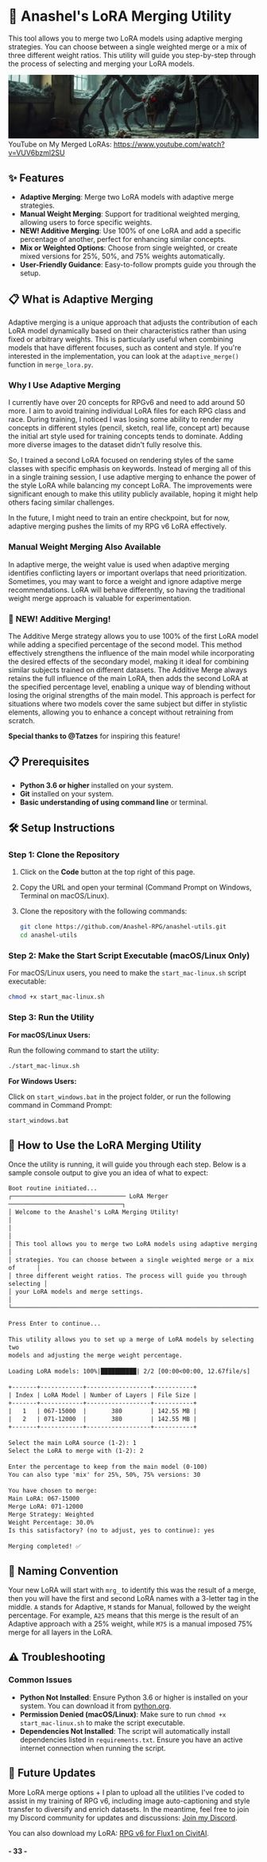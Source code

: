 
# 🎨 Anashel's LoRA Merging Utility

This tool allows you to merge two LoRA models using adaptive merging strategies. You can choose between a single weighted merge or a mix of three different weight ratios. This utility will guide you step-by-step through the process of selecting and merging your LoRA models.

![Anashel's LoRA Merging Utility](readme_images/spider.jpg)
YouTube on My Merged LoRAs: https://www.youtube.com/watch?v=VUV6bzml2SU

## ✨ Features

- **Adaptive Merging**: Merge two LoRA models with adaptive merge strategies.
- **Manual Weight Merging**: Support for traditional weighted merging, allowing users to force specific weights.
- **NEW! Additive Merging**: Use 100% of one LoRA and add a specific percentage of another, perfect for enhancing similar concepts.
- **Mix or Weighted Options**: Choose from single weighted, or create mixed versions for 25%, 50%, and 75% weights automatically.
- **User-Friendly Guidance**: Easy-to-follow prompts guide you through the setup.

## 📋 What is Adaptive Merging

Adaptive merging is a unique approach that adjusts the contribution of each LoRA model dynamically based on their characteristics rather than using fixed or arbitrary weights. This is particularly useful when combining models that have different focuses, such as content and style. If you're interested in the implementation, you can look at the `adaptive_merge()` function in `merge_lora.py`.

### Why I Use Adaptive Merging

I currently have over 20 concepts for RPGv6 and need to add around 50 more. I aim to avoid training individual LoRA files for each RPG class and race. During training, I noticed I was losing some ability to render my concepts in different styles (pencil, sketch, real life, concept art) because the initial art style used for training concepts tends to dominate. Adding more diverse images to the dataset didn't fully resolve this.

So, I trained a second LoRA focused on rendering styles of the same classes with specific emphasis on keywords. Instead of merging all of this in a single training session, I use adaptive merging to enhance the power of the style LoRA while balancing my concept LoRA. The improvements were significant enough to make this utility publicly available, hoping it might help others facing similar challenges.

In the future, I might need to train an entire checkpoint, but for now, adaptive merging pushes the limits of my RPG v6 LoRA effectively.

### Manual Weight Merging Also Available
In adaptive merge, the weight value is used when adaptive merging identifies conflicting layers or important overlaps that need prioritization. Sometimes, you may want to force a weight and ignore adaptive merge recommendations. LoRA will behave differently, so having the traditional weight merge approach is valuable for experimentation.

### 🚨 **NEW! Additive Merging**!  
The Additive Merge strategy allows you to use 100% of the first LoRA model while adding a specified percentage of the second model. This method effectively strengthens the influence of the main model while incorporating the desired effects of the secondary model, making it ideal for combining similar subjects trained on different datasets. The Additive Merge always retains the full influence of the main LoRA, then adds the second LoRA at the specified percentage level, enabling a unique way of blending without losing the original strengths of the main model. This approach is perfect for situations where two models cover the same subject but differ in stylistic elements, allowing you to enhance a concept without retraining from scratch.

**Special thanks to @Tatzes** for inspiring this feature! 

## 📋 Prerequisites

- **Python 3.6 or higher** installed on your system.
- **Git** installed on your system.
- **Basic understanding of using command line** or terminal.

## 🛠️ Setup Instructions

### Step 1: Clone the Repository

1. Click on the **Code** button at the top right of this page.
2. Copy the URL and open your terminal (Command Prompt on Windows, Terminal on macOS/Linux).
3. Clone the repository with the following commands:

   ```bash
   git clone https://github.com/Anashel-RPG/anashel-utils.git
   cd anashel-utils
   ```

### Step 2: Make the Start Script Executable (macOS/Linux Only)

For macOS/Linux users, you need to make the `start_mac-linux.sh` script executable:

```bash
chmod +x start_mac-linux.sh
```

### Step 3: Run the Utility

**For macOS/Linux Users:**

Run the following command to start the utility:

```bash
./start_mac-linux.sh
```

**For Windows Users:**

Click on `start_windows.bat` in the project folder, or run the following command in Command Prompt:

```cmd
start_windows.bat
```

## 📖 How to Use the LoRA Merging Utility

Once the utility is running, it will guide you through each step. Below is a sample console output to give you an idea of what to expect:

```
Boot routine initiated...
┌──────────────────────────────── LoRA Merger ────────────────────────────────┐
│ Welcome to the Anashel's LoRA Merging Utility!                              │
│                                                                             │
│ This tool allows you to merge two LoRA models using adaptive merging        │
│ strategies. You can choose between a single weighted merge or a mix of      │
│ three different weight ratios. The process will guide you through selecting │
│ your LoRA models and merge settings.                                        │
└─────────────────────────────────────────────────────────────────────────────┘

Press Enter to continue...

This utility allows you to set up a merge of LoRA models by selecting two 
models and adjusting the merge weight percentage.

Loading LoRA models: 100%|██████████| 2/2 [00:00<00:00, 12.67file/s]

+-------+------------+------------------+-----------+
| Index | LoRA Model | Number of Layers | File Size |
+-------+------------+------------------+-----------+
|   1   | 067-15000  |       380        | 142.55 MB |
|   2   | 071-12000  |       380        | 142.55 MB |
+-------+------------+------------------+-----------+

Select the main LoRA source (1-2): 1
Select the LoRA to merge with (1-2): 2

Enter the percentage to keep from the main model (0-100)
You can also type 'mix' for 25%, 50%, 75% versions: 30

You have chosen to merge:
Main LoRA: 067-15000
Merge LoRA: 071-12000
Merge Strategy: Weighted
Weight Percentage: 30.0%
Is this satisfactory? (no to adjust, yes to continue): yes

Merging completed! ✅
```

## 📖 Naming Convention

Your new LoRA will start with `mrg_` to identify this was the result of a merge, then you will have the first and second LoRA names with a 3-letter tag in the middle. `A` stands for Adaptive, `M` stands for Manual, followed by the weight percentage. For example, `A25` means that this merge is the result of an Adaptive approach with a 25% weight, while `M75` is a manual imposed 75% merge for all layers in the LoRA.

## ⚠️ Troubleshooting

### Common Issues

- **Python Not Installed**: Ensure Python 3.6 or higher is installed on your system. You can download it from [python.org](https://www.python.org/downloads/).
- **Permission Denied (macOS/Linux)**: Make sure to run `chmod +x start_mac-linux.sh` to make the script executable.
- **Dependencies Not Installed**: The script will automatically install dependencies listed in `requirements.txt`. Ensure you have an active internet connection when running the script.

## 🚀 Future Updates

More LoRA merge options + I plan to upload all the utilities I've coded to assist in my training of RPG v6, including image auto-captioning and style transfer to diversify and enrich datasets. In the meantime, feel free to join my Discord community for updates and discussions: [Join my Discord](https://discord.gg/byecho).

You can also download my LoRA: [RPG v6 for Flux1 on CivitAI](https://civitai.com/models/647159/rpg-v6-flux-1).

#### - 33 -  ####